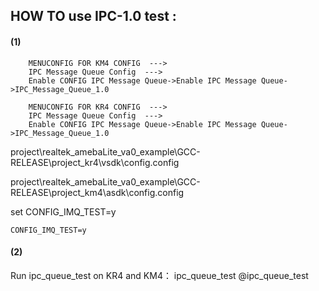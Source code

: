 ## HOW TO use IPC-1.0 test :

####  (1) <Enable IPC-1.0 test config>
        MENUCONFIG FOR KM4 CONFIG  --->
        IPC Message Queue Config  --->
        Enable CONFIG IPC Message Queue->Enable IPC Message Queue->IPC_Message_Queue_1.0

        MENUCONFIG FOR KR4 CONFIG  --->
        IPC Message Queue Config  --->
        Enable CONFIG IPC Message Queue->Enable IPC Message Queue->IPC_Message_Queue_1.0


project\realtek_amebaLite_va0_example\GCC-RELEASE\project_kr4\vsdk\config\.config

project\realtek_amebaLite_va0_example\GCC-RELEASE\project_km4\asdk\config\.config

set CONFIG_IMQ_TEST=y

```
CONFIG_IMQ_TEST=y
```

####  (2) <Test Case>

Run ipc_queue_test on KR4 and KM4：
ipc_queue_test
@ipc_queue_test

